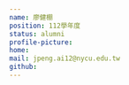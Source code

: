 ```yaml
---
name: 廖健棚
position: 112學年度
status: alumni
profile-picture:
home:
mail: jpeng.ai12@nycu.edu.tw
github:
--- 
```

